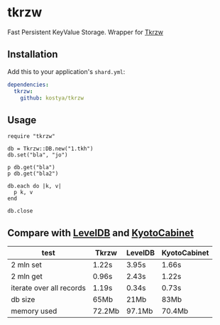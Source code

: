 # tkrzw

Fast Persistent KeyValue Storage. Wrapper for [Tkrzw](https://dbmx.net/tkrzw/)

## Installation

Add this to your application's `shard.yml`:

```yaml
dependencies:
  tkrzw:
    github: kostya/tkrzw
```

## Usage

```crystal
require "tkrzw"

db = Tkrzw::DB.new("1.tkh")
db.set("bla", "jo")

p db.get("bla")
p db.get("bla2")

db.each do |k, v|
  p k, v
end

db.close
```
## Compare with [LevelDB](https://github.com/crystal-community/leveldb) and [KyotoCabinet](https://github.com/kostya/kyotocabinet)

| test                     | Tkrzw  | LevelDB | KyotoCabinet |
| ------------------------ | ------ | ------- | ------------ |
| 2 mln set                | 1.22s  | 3.95s   | 1.66s        |
| 2 mln get                | 0.96s  | 2.43s   | 1.22s        |
| iterate over all records | 1.19s  | 0.34s   | 0.73s        |
| db size                  | 65Mb   | 21Mb    | 83Mb         |
| memory used              | 72.2Mb | 97.1Mb  | 70.4Mb       |

